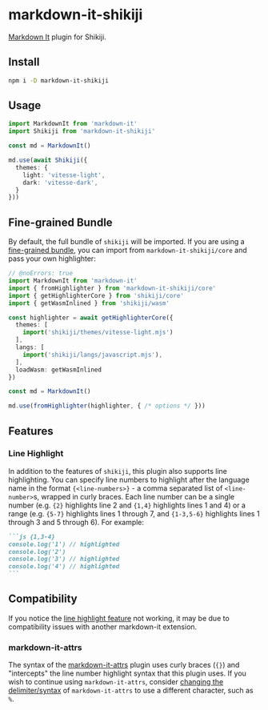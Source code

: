 # markdown-it-shikiji

<Badges name="markdown-it-shikiji" />

[Markdown It](https://markdown-it.github.io/) plugin for Shikiji.

## Install

```bash
npm i -D markdown-it-shikiji
```

## Usage

```ts twoslash
import MarkdownIt from 'markdown-it'
import Shikiji from 'markdown-it-shikiji'

const md = MarkdownIt()

md.use(await Shikiji({
  themes: {
    light: 'vitesse-light',
    dark: 'vitesse-dark',
  }
}))
```

## Fine-grained Bundle

By default, the full bundle of `shikiji` will be imported. If you are using a [fine-grained bundle](/guide/install#fine-grained-bundle), you can import from `markdown-it-shikiji/core` and pass your own highlighter:

```ts twoslash
// @noErrors: true
import MarkdownIt from 'markdown-it'
import { fromHighlighter } from 'markdown-it-shikiji/core'
import { getHighlighterCore } from 'shikiji/core'
import { getWasmInlined } from 'shikiji/wasm'

const highlighter = await getHighlighterCore({
  themes: [
    import('shikiji/themes/vitesse-light.mjs')
  ],
  langs: [
    import('shikiji/langs/javascript.mjs'),
  ],
  loadWasm: getWasmInlined
})

const md = MarkdownIt()

md.use(fromHighlighter(highlighter, { /* options */ }))
```

## Features

### Line Highlight

In addition to the features of `shikiji`, this plugin also supports line highlighting. You can specify line numbers to highlight after the language name in the format `{<line-numbers>}` - a comma separated list of `<line-number>`s, wrapped in curly braces. Each line number can be a single number (e.g. `{2}` highlights line 2 and `{1,4}` highlights lines 1 and 4) or a range (e.g. `{5-7}` highlights lines 1 through 7, and `{1-3,5-6}` highlights lines 1 through 3 and 5 through 6). For example:

````md
```js {1,3-4}
console.log('1') // highlighted
console.log('2')
console.log('3') // highlighted
console.log('4') // highlighted
```
````

## Compatibility

If you notice the [line highlight feature](#line-highlight) not working, it may be due to compatibility issues with another markdown-it extension.

### markdown-it-attrs

The syntax of the [markdown-it-attrs](https://github.com/arve0/markdown-it-attrs) plugin uses curly braces (`{}`) and "intercepts" the line number highlight syntax that this plugin uses. If you wish to continue using `markdown-it-attrs`, consider [changing the delimiter/syntax](https://github.com/arve0/markdown-it-attrs#custom-delimiters) of `markdown-it-attrs` to use a different character, such as `%`.
